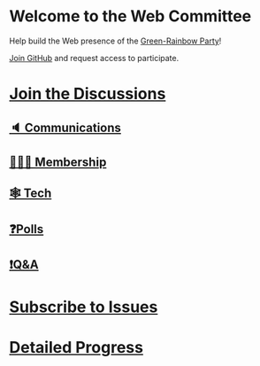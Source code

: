 # Welcome to the Web Committee

Help build the Web presence of the [Green-Rainbow Party][home]!

[Join GitHub](https://github.com/signup) and request access to participate.

# [Join the Discussions](https://github.com/orgs/green-rainbow-org/discussions)

## [🔈 Communications](https://github.com/orgs/green-rainbow-org/discussions/categories/communications-committee)
## [🧑‍🤝‍🧑 Membership](https://github.com/orgs/green-rainbow-org/discussions/categories/membership-committee)
## [🕸️ Tech](https://github.com/orgs/green-rainbow-org/discussions/categories/tech-committee)
## [❓Polls](https://github.com/orgs/green-rainbow-org/discussions/categories/vote-on-goals-and-features)
## [❗Q&A ](https://github.com/orgs/green-rainbow-org/discussions/categories/website-help-q-a)

# [Subscribe to Issues](https://github.com/orgs/green-rainbow-org/projects/1/views/2?pane=item&itemId=17445860)
# [Detailed Progress](https://github.com/orgs/green-rainbow-org/projects/1/views/1)


[home]: https://green-rainbow.org
